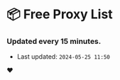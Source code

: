 # :package: Free Proxy List
### Updated every 15 minutes.

- Last updated: `2024-05-25 11:50`

:heart:
